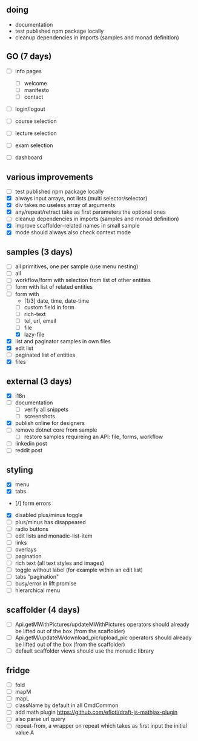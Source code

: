## doing
- documentation
- test published npm package locally
- cleanup dependencies in imports (samples and monad definition)

## GO (7 days)
- [ ] info pages
  - [ ] welcome
  - [ ] manifesto
  - [ ] contact
- [ ] login/logout
- [ ] course selection
- [ ] lecture selection
- [ ] exam selection
- [ ] dashboard


## various improvements
- [ ] test published npm package locally
- [x] always input arrays, not lists (multi selector/selector)
- [x] div takes no useless array of arguments
- [x] any/repeat/retract take as first parameters the optional ones
- [ ] cleanup dependencies in imports (samples and monad definition)
- [x] improve scaffolder-related names in small sample
- [x] mode should always also check context.mode

## samples (3 days)
- [ ] all primitives, one per sample (use menu nesting)
- [ ] all
- [ ] workflow/form with selection from list of other entities
- [ ] form with list of related entities
- [ ] form with
  - [1/3] date, time, date-time
  - [ ] custom field in form
  - [ ] rich-text
  - [ ] tel, url, email
  - [ ] file
  - [x] lazy-file
- [x] list and paginator samples in own files
- [x] edit list
- [ ] paginated list of entities
- [x] files

## external (3 days)
- [x] i18n
- [ ] documentation
  - [ ] verify all snippets
  - [ ] screenshots
- [x] publish online for designers
- [ ] remove dotnet core from sample
  - [ ] restore samples requireing an API: file, forms, workflow
- [ ] linkedin post
- [ ] reddit post

## styling
- [x] menu
- [x] tabs
- [/] form errors
- [x] disabled plus/minus toggle
- [ ] plus/minus has disappeared
- [ ] radio buttons
- [ ] edit lists and monadic-list-item
- [ ] links
- [ ] overlays
- [ ] pagination
- [ ] rich text (all text styles and images)
- [ ] toggle without label (for example within an edit list)
- [ ] tabs "pagination"
- [ ] busy/error in lift promise
- [ ] hierarchical menu

##  scaffolder (4 days)
- [ ] Api.getMWithPictures/updateMWithPictures operators should already be lifted out of the box (from the scaffolder)
- [ ] Api.getM/updateM/download_pic/upload_pic operators should already be lifted out of the box (from the scaffolder)
- [ ] default scaffolder views should use the monadic library

## fridge
- [ ] fold
- [ ] mapM
- [ ] mapL
- [ ] className by default in all CmdCommon
- [ ] add math plugin https://github.com/efloti/draft-js-mathjax-plugin
- [ ] also parse url query
- [ ] repeat-from, a wrapper on repeat which takes as first input the initial value A
